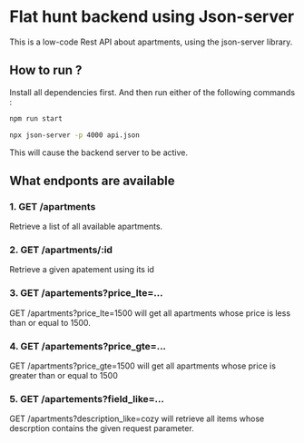 # Flat hunt backend using Json-server

This is a low-code Rest API about apartments, using the json-server library. 

## How to run ? 

Install all dependencies first. And then run either of the following commands : 

```bash
npm run start
```

```bash
npx json-server -p 4000 api.json
```

This will cause the backend server to be active. 

## What endponts are available 

### 1. **GET /apartments**
Retrieve a list of all available apartments.

### 2. **GET /apartments/:id**
Retrieve a given apatement using its id

### 3. **GET /apartements?price_lte=...**
GET /apartments?price_lte=1500 will get all apartments whose price is less than or equal to 1500.

### 4. **GET /apartements?price_gte=...**
GET /apartments?price_gte=1500 will get all apartments whose price is greater than or equal to 1500

### 5. **GET /apartements?field_like=...**
GET /apartments?description_like=cozy will retrieve all items whose descrption contains the given request parameter.
